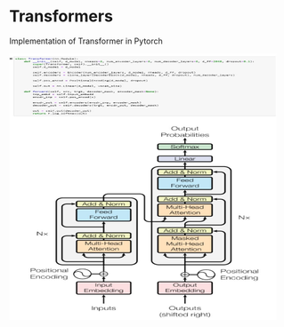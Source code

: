 # Transformers

Implementation of Transformer in Pytorch

<img src="artifacts/Transformer thumbn.jpg" height=480 width=480>
